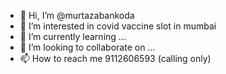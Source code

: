 - 👋 Hi, I’m @murtazabankoda
- 👀 I’m interested in covid vaccine slot in mumbai
- 🌱 I’m currently learning ...
- 💞️ I’m looking to collaborate on ...
- 📫 How to reach me 9112606593 (calling only)

<!---
murtazabankoda/murtazabankoda is a ✨ special ✨ repository because its `README.md` (this file) appears on your GitHub profile.
You can click the Preview link to take a look at your changes.
--->
